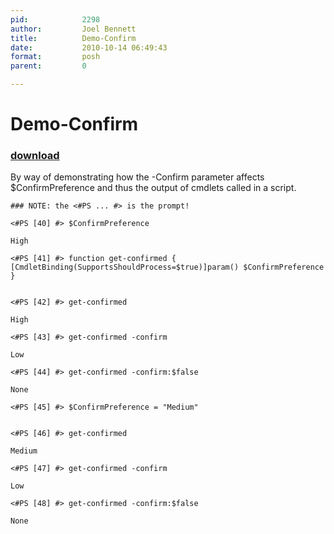 ```yaml
---
pid:            2298
author:         Joel Bennett
title:          Demo-Confirm
date:           2010-10-14 06:49:43
format:         posh
parent:         0

---
```


# Demo-Confirm

### [download](Scripts\2298.ps1)

By way of demonstrating how the -Confirm parameter affects $ConfirmPreference and thus the output of cmdlets called in a script.

```posh
### NOTE: the <#PS ... #> is the prompt!

<#PS [40] #> $ConfirmPreference

High

<#PS [41] #> function get-confirmed { [CmdletBinding(SupportsShouldProcess=$true)]param() $ConfirmPreference }


<#PS [42] #> get-confirmed

High

<#PS [43] #> get-confirmed -confirm

Low

<#PS [44] #> get-confirmed -confirm:$false

None

<#PS [45] #> $ConfirmPreference = "Medium"


<#PS [46] #> get-confirmed

Medium

<#PS [47] #> get-confirmed -confirm

Low

<#PS [48] #> get-confirmed -confirm:$false

None
```
